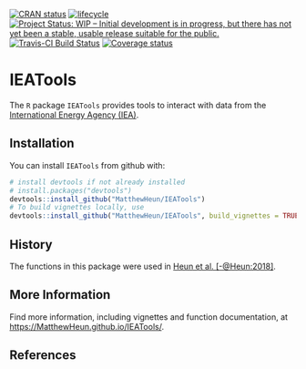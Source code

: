 
<!-- README.md is generated from README.Rmd. Please edit README.Rmd -->

[![CRAN
status](https://www.r-pkg.org/badges/version/IEATools)](https://cran.r-project.org/package=IEATools)
[![lifecycle](https://img.shields.io/badge/lifecycle-experimental-orange.svg)](https://www.tidyverse.org/lifecycle/#experimental)
[![Project Status: WIP – Initial development is in progress, but there
has not yet been a stable, usable release suitable for the
public.](https://www.repostatus.org/badges/latest/wip.svg)](https://www.repostatus.org/#wip)
[![Travis-CI Build
Status](https://travis-ci.org/MatthewHeun/IEATools.svg?branch=master)](https://travis-ci.org/MatthewHeun/IEATools)
[![Coverage
status](https://codecov.io/gh/MatthewHeun/IEATools/branch/master/graph/badge.svg)](https://codecov.io/github/MatthewHeun/IEATools?branch=master)

# IEATools

The `R` package `IEATools` provides tools to interact with data from the
[International Energy Agency (IEA)](http://www.iea.org).

## Installation

<!-- You can install `IEATools` from CRAN with: -->

<!-- ```{r CRAN-installation, eval = FALSE} -->

<!-- install.packages("IEATools") -->

<!-- ``` -->

<!-- You can install a recent development version of `IEATools` from github with: -->

You can install `IEATools` from github with:

``` r
# install devtools if not already installed
# install.packages("devtools")
devtools::install_github("MatthewHeun/IEATools")
# To build vignettes locally, use
devtools::install_github("MatthewHeun/IEATools", build_vignettes = TRUE)
```

## History

The functions in this package were used in [Heun et
al. \[-@Heun:2018\]](https://doi.org/10.1016/j.apenergy.2018.05.109).

## More Information

Find more information, including vignettes and function documentation,
at <https://MatthewHeun.github.io/IEATools/>.

## References
